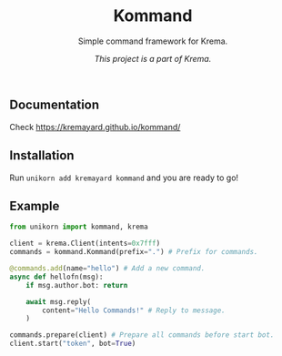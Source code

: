 <div align="center">
<h1>Kommand</h1>
<p>Simple command framework for Krema.</p>
<p><i>This project is a part of Krema.</i></p>
<br>
</div>

## Documentation
Check https://kremayard.github.io/kommand/
## Installation
Run `unikorn add kremayard kommand` and you are ready to go!

## Example
```py
from unikorn import kommand, krema

client = krema.Client(intents=0x7fff)
commands = kommand.Kommand(prefix=".") # Prefix for commands.

@commands.add(name="hello") # Add a new command.
async def hellofn(msg):
    if msg.author.bot: return

    await msg.reply(
        content="Hello Commands!" # Reply to message.
    )

commands.prepare(client) # Prepare all commands before start bot.
client.start("token", bot=True)
```